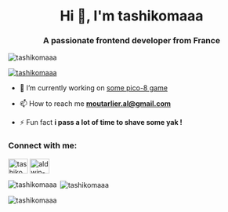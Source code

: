 <h1 align="center">Hi 👋, I'm tashikomaaa</h1>
<h3 align="center">A passionate frontend developer from France</h3>

<p align="left"> <img src="https://komarev.com/ghpvc/?username=tashikomaaa&label=Profile%20views&color=0e75b6&style=flat" alt="tashikomaaa" /> </p>

<p align="left"> <a href="https://github.com/ryo-ma/github-profile-trophy"><img src="https://github-profile-trophy.vercel.app/?username=tashikomaaa" alt="tashikomaaa" /></a> </p>

- 🔭 I’m currently working on [some pico-8 game](https://www.lexaloffle.com/bbs/widget.php?pid=gurda)

- 📫 How to reach me **moutarlier.al@gmail.com**

- ⚡ Fun fact **i pass a lot of time to shave some yak !**

<h3 align="left">Connect with me:</h3>
<p align="left">
<a href="https://codepen.io/tashikomaaa" target="blank"><img align="center" src="https://raw.githubusercontent.com/rahuldkjain/github-profile-readme-generator/master/src/images/icons/Social/codepen.svg" alt="tashikomaaa" height="30" width="40" /></a>
<a href="https://linkedin.com/in/aldwin-moutarlier-77880113b" target="blank"><img align="center" src="https://raw.githubusercontent.com/rahuldkjain/github-profile-readme-generator/master/src/images/icons/Social/linked-in-alt.svg" alt="aldwin-moutarlier-77880113b" height="30" width="40" /></a>
</p>

<p><img align="left" src="https://github-readme-stats.vercel.app/api/top-langs?username=tashikomaaa&show_icons=true&locale=en&layout=compact" alt="tashikomaaa" /></p>

<p>&nbsp;<img align="center" src="https://github-readme-stats.vercel.app/api?username=tashikomaaa&show_icons=true&locale=en" alt="tashikomaaa" /></p>

<p><img align="center" src="https://github-readme-streak-stats.herokuapp.com/?user=tashikomaaa&" alt="tashikomaaa" /></p>


